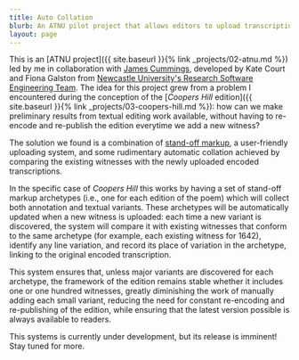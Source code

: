 ```yaml
---
title: Auto Collation
blurb: An ATNU pilot project that allows editors to upload transcriptions of witness for automated collation.
layout: page
---
```


This is an [ATNU project]({{ site.baseurl }}{% link _projects/02-atnu.md %}) led by me in collaboration with [James Cummings](https://www.ncl.ac.uk/elll/people/profile/jamescummings.html), developed by Kate Court and Fiona Galston from [Newcastle University's Research Software Engineering Team](https://rse.ncldata.dev/). The idea for this project grew from a problem I encountered during the conception of the [*Coopers Hill* edition]({{ site.baseurl }}{% link _projects/03-coopers-hill.md %}): how can we make preliminary results from textual editing work available, without having to re-encode and re-publish the edition everytime we add a new witness?

The solution we found is a combination of [stand-off markup](https://wiki.tei-c.org/index.php/Stand-off_markup), a user-friendly uploading system, and some rudimentary automatic collation achieved by comparing the existing witnesses with the newly uploaded encoded transcriptions.

In the specific case of *Coopers Hill* this works by having a set of stand-off markup archetypes (i.e., one for each edition of the poem) which will collect both annotation and textual variants. These archetypes will be automatically updated when a new witness is uploaded: each time a new variant is discovered, the system will compare it with existing witnesses that conform to the same archetype (for example, each existing witness for 1642), identify any line variation, and record its place of variation in the archetype, linking to the original encoded transcription.

This system ensures that, unless major variants are discovered for each archetype, the framework of the edition remains stable whether it includes one or one hundred witnesses, greatly diminishing the work of manually adding each small variant, reducing the need for constant re-encoding and re-publishing of the edition, while ensuring that the latest version possible is always available to readers.

This systems is currently under development, but its release is imminent! Stay tuned for more.